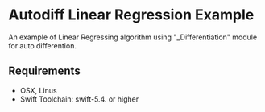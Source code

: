# Autodiff Linear Regression Example

An example of Linear Regressing algorithm using "_Differentiation" module for auto differention. 

## Requirements

- OSX, Linus
- Swift Toolchain: swift-5.4. or higher
